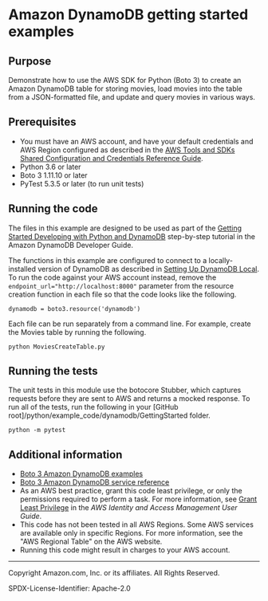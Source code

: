 # Amazon DynamoDB getting started examples

## Purpose

Demonstrate how to use the AWS SDK for Python (Boto 3) to create an Amazon DynamoDB 
table for storing movies, load movies into the table from a JSON-formatted file, 
and update and query movies in various ways.

## Prerequisites

- You must have an AWS account, and have your default credentials and AWS Region
  configured as described in the [AWS Tools and SDKs Shared Configuration and
  Credentials Reference Guide](https://docs.aws.amazon.com/credref/latest/refdocs/creds-config-files.html).
- Python 3.6 or later
- Boto 3 1.11.10 or later
- PyTest 5.3.5 or later (to run unit tests)

## Running the code

The files in this example are designed to be used as part of the 
[Getting Started Developing with Python and DynamoDB](https://docs.aws.amazon.com/amazondynamodb/latest/developerguide/GettingStarted.Python.html) step-by-step
tutorial in the Amazon DynamoDB Developer Guide.

The functions in this example are configured to connect to a locally-installed
version of DynamoDB as described in [Setting Up DynamoDB Local](https://docs.aws.amazon.com/amazondynamodb/latest/developerguide/DynamoDBLocal.html).
To run the code against your AWS account instead, remove the 
`endpoint_url="http://localhost:8000"` parameter from the resource creation 
function in each file so that the code looks like the following. 

```
dynamodb = boto3.resource('dynamodb')
``` 

Each file can be run separately from a command line. For example, create the
Movies table by running the following.

```
python MoviesCreateTable.py
```  

## Running the tests

The unit tests in this module use the botocore Stubber, which captures requests before 
they are sent to AWS and returns a mocked response. To run all of the tests, 
run the following in your [GitHub root]/python/example_code/dynamodb/GettingStarted 
folder.

```    
python -m pytest
```

## Additional information

- [Boto 3 Amazon DynamoDB examples](https://boto3.amazonaws.com/v1/documentation/api/latest/guide/dynamodb.html)
- [Boto 3 Amazon DynamoDB service reference](https://boto3.amazonaws.com/v1/documentation/api/latest/reference/services/dynamodb.html)
- As an AWS best practice, grant this code least privilege, or only the 
  permissions required to perform a task. For more information, see 
  [Grant Least Privilege](https://docs.aws.amazon.com/IAM/latest/UserGuide/best-practices.html#grant-least-privilege) 
  in the *AWS Identity and Access Management 
  User Guide*.
- This code has not been tested in all AWS Regions. Some AWS services are 
  available only in specific Regions. For more information, see the 
  "AWS Regional Table" on the AWS website.
- Running this code might result in charges to your AWS account.

---
Copyright Amazon.com, Inc. or its affiliates. All Rights Reserved.

SPDX-License-Identifier: Apache-2.0
